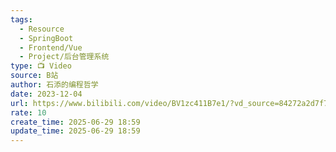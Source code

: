 ```yaml
---
tags:
  - Resource
  - SpringBoot
  - Frontend/Vue
  - Project/后台管理系统
type: 📺 Video
source: B站
author: 石添的编程哲学
date: 2023-12-04
url: https://www.bilibili.com/video/BV1zc411B7e1/?vd_source=84272a2d7f72158b38778819be5bc6ad
rate: 10
create_time: 2025-06-29 18:59
update_time: 2025-06-29 18:59
---
```

